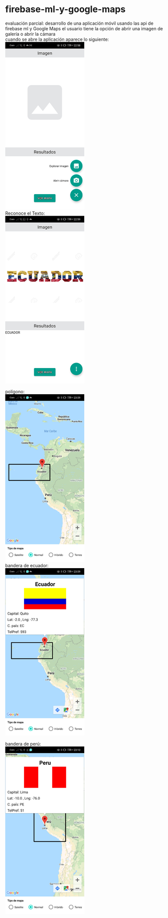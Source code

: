 # firebase-ml-y-google-maps
evaluación parcial: desarrollo de una aplicación móvil usando las api de firebase ml y Google Maps
el usuario tiene la opción de abrir una imagen de galería o abrir la cámara<br/>
cuando se abre la aplicación aparece lo siguiente:<br/>
<img width="50%" src="capturas/principal.jpg" alt=""/><br/>
Reconoce el Texto:<br/>
<img width="50%" src="capturas/IA TEXTO.jpg" alt=""/><br/>

polígono:<br/>
<img width="50%" src="capturas/polígono.jpg" alt=""/><br/>
bandera de ecuador:<br/>
<img width="50%" src="capturas/Ecuador.jpg" alt=""/><br/>

bandera de perú:<br/>
<img width="50%" src="capturas/peru.jpg" alt=""/><br/>
